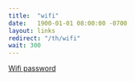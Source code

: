 ```yaml
---
title:  "wifi"
date:   1900-01-01 08:00:00 -0700
layout: links
redirect: "/th/wifi"
wait: 300
---
```

[Wifi password](/assets/img/IMG_3328.jpg)
